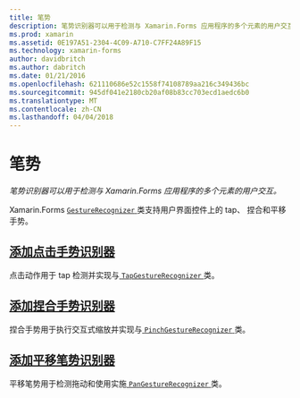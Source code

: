 ```yaml
---
title: 笔势
description: 笔势识别器可以用于检测与 Xamarin.Forms 应用程序的多个元素的用户交互。
ms.prod: xamarin
ms.assetid: 0E197A51-2304-4C09-A710-C7FF24A89F15
ms.technology: xamarin-forms
author: davidbritch
ms.author: dabritch
ms.date: 01/21/2016
ms.openlocfilehash: 621110686e52c1558f74108789aa216c349436bc
ms.sourcegitcommit: 945df041e2180cb20af08b83cc703ecd1aedc6b0
ms.translationtype: MT
ms.contentlocale: zh-CN
ms.lasthandoff: 04/04/2018
---
```

# <a name="gestures"></a>笔势

_笔势识别器可以用于检测与 Xamarin.Forms 应用程序的多个元素的用户交互。_

Xamarin.Forms [ `GestureRecognizer` ](https://developer.xamarin.com/api/type/Xamarin.Forms.GestureRecognizer/)类支持用户界面控件上的 tap、 捏合和平移手势。

## <a name="adding-a-tap-gesture-recognizertapmd"></a>[添加点击手势识别器](tap.md)

点击动作用于 tap 检测并实现与[ `TapGestureRecognizer` ](https://developer.xamarin.com/api/type/Xamarin.Forms.TapGestureRecognizer/)类。

## <a name="adding-a-pinch-gesture-recognizerpinchmd"></a>[添加捏合手势识别器](pinch.md)

捏合手势用于执行交互式缩放并实现与[ `PinchGestureRecognizer` ](https://developer.xamarin.com/api/type/Xamarin.Forms.PinchGestureRecognizer/)类。

## <a name="adding-a-pan-gesture-recognizerpanmd"></a>[添加平移笔势识别器](pan.md)

平移笔势用于检测拖动和使用实施[ `PanGestureRecognizer` ](https://developer.xamarin.com/api/type/Xamarin.Forms.PanGestureRecognizer/)类。

